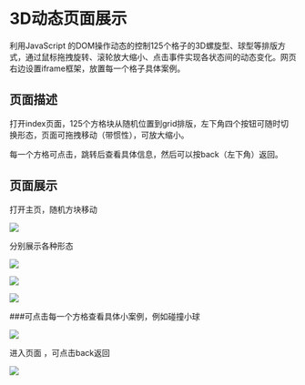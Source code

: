 # 3D动态页面展示
利用JavaScript 的DOM操作动态的控制125个格子的3D螺旋型、球型等排版方式，通过鼠标拖拽旋转、滚轮放大缩小、点击事件实现各状态间的动态变化。网页右边设置iframe框架，放置每一个格子具体案例。



## 页面描述

打开index页面，125个方格块从随机位置到grid排版，左下角四个按钮可随时切换形态，页面可拖拽移动（带惯性），可放大缩小。

每一个方格可点击，跳转后查看具体信息，然后可以按back（左下角）返回。





## 页面展示

打开主页，随机方块移动

![](https://github.com/chargerKong/3D-pages/blob/master/img/1.png)



分别展示各种形态

![](https://github.com/chargerKong/3D-pages/blob/master/img/2.png)

![](https://github.com/chargerKong/3D-pages/blob/master/img/3.png)

![](https://github.com/chargerKong/3D-pages/blob/master/img/4.png)

###可点击每一个方格查看具体小案例，例如碰撞小球

![](https://github.com/chargerKong/3D-pages/blob/master/img/5.png)

进入页面 ，可点击back返回

![](https://github.com/chargerKong/3D-pages/blob/master/img/7.png)
